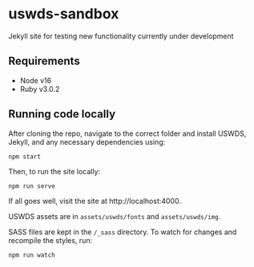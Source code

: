 # uswds-sandbox
Jekyll site for testing new functionality currently under development

## Requirements
- Node v16
- Ruby v3.0.2

## Running code locally
After cloning the repo, navigate to the correct folder and install USWDS, Jekyll, and any necessary dependencies using:
```
npm start
```
Then, to run the site locally:
```
npm run serve
```
If all goes well, visit the site at http://localhost:4000.

USWDS assets are in `assets/uswds/fonts` and `assets/uswds/img`.

SASS files are kept in the `/_sass` directory. To watch for changes and recompile the styles, run:
```
npm run watch
```
